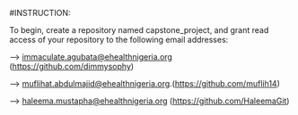 #INSTRUCTION:

To begin, create a repository named capstone_project, and grant read access of your repository to the following email addresses:


--> immaculate.agubata@ehealthnigeria.org (https://github.com/dimmysophy)


--> muflihat.abdulmajid@ehealthnigeria.org.(https://github.com/muflih14)


--> haleema.mustapha@ehealthnigeria.org (https://github.com/HaleemaGit)

